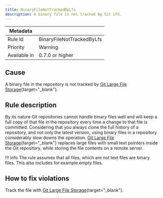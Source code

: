 ```yaml
---
title: BinaryFileNotTrackedByLfs
description: A binary file is not tracked by Git LFS.
---
```


| Metadata     |                           |
|--------------|---------------------------|
| Rule Id      | BinaryFileNotTrackedByLfs |
| Priority     | Warning                   |
| Available in | 0.7.0 or higher           |

## Cause

A binary file in the repository is not tracked by [Git Large File Storage](https://git-lfs.github.com/){target="_blank"}.

## Rule description

By its nature Git repositories cannot handle binary files well and will keep a full copy of that file in the repository every time a change to that file is committed.
Considering that you always clone the full history of a repository, and not only the latest version, using binary files in a repository considerably slow downs the operation.
[Git Large File Storage](https://git-lfs.github.com/){target="_blank"} replaces large files with small text pointers inside the Git repository, while storing the file contents on a remote server.

!!! info
    The rule assumes that all files, which are not text files are binary files.
    This also includes for example empty files.

## How to fix violations

Track the file with [Git Large File Storage](https://git-lfs.github.com/){target="_blank"}.
